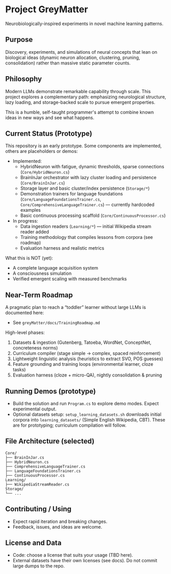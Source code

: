 # Project GreyMatter 
Neurobiologically-inspired experiments in novel machine learning patterns.

## Purpose
Discovery, experiments, and simulations of neural concepts that lean on biological ideas (dynamic neuron allocation, clustering, pruning, consolidation) rather than massive static parameter counts.

## Philosophy
Modern LLMs demonstrate remarkable capability through scale. This project explores a complementary path: emphasizing neurological structure, lazy loading, and storage-backed scale to pursue emergent properties.

This is a humble, self-taught programmer's attempt to combine known ideas in new ways and see what happens.

## Current Status (Prototype)
This repository is an early prototype. Some components are implemented, others are placeholders or demos:
- Implemented:
  - HybridNeuron with fatigue, dynamic thresholds, sparse connections (`Core/HybridNeuron.cs`)
  - BrainInJar orchestrator with lazy cluster loading and persistence (`Core/BrainInJar.cs`)
  - Storage layer and basic cluster/index persistence (`Storage/*`)
  - Demonstration trainers for language foundations (`Core/LanguageFoundationsTrainer.cs`, `Core/ComprehensiveLanguageTrainer.cs`) — currently hardcoded examples
  - Basic continuous processing scaffold (`Core/ContinuousProcessor.cs`)
- In progress:
  - Data ingestion readers (`Learning/*`) — initial Wikipedia stream reader added
  - Training methodology that compiles lessons from corpora (see roadmap)
  - Evaluation harness and realistic metrics

What this is NOT (yet):
- A complete language acquisition system
- A consciousness simulation
- Verified emergent scaling with measured benchmarks

## Near-Term Roadmap
A pragmatic plan to reach a “toddler” learner without large LLMs is documented here:
- See `greyMatter/docs/TrainingRoadmap.md`

High-level phases:
1) Datasets & ingestion (Gutenberg, Tatoeba, WordNet, ConceptNet, concreteness norms)
2) Curriculum compiler (stage simple → complex, spaced reinforcement)
3) Lightweight linguistic analysis (heuristics to extract SVO, POS guesses)
4) Feature grounding and training loops (environmental learner, cloze tasks)
5) Evaluation harness (cloze + micro-QA), nightly consolidation & pruning

## Running Demos (prototype)
- Build the solution and run `Program.cs` to explore demo modes. Expect experimental output.
- Optional datasets setup: `setup_learning_datasets.sh` downloads initial corpora into `learning_datasets/` (Simple English Wikipedia, CBT). These are for prototyping; curriculum compilation will follow.

## File Architecture (selected)
```
Core/
├── BrainInJar.cs
├── HybridNeuron.cs
├── ComprehensiveLanguageTrainer.cs
├── LanguageFoundationsTrainer.cs
├── ContinuousProcessor.cs
Learning/
├── WikipediaStreamReader.cs
Storage/
└── ...
```

## Contributing / Using
- Expect rapid iteration and breaking changes.
- Feedback, issues, and ideas are welcome.

## License and Data
- Code: choose a license that suits your usage (TBD here).
- External datasets have their own licenses (see docs). Do not commit large dumps to the repo.





